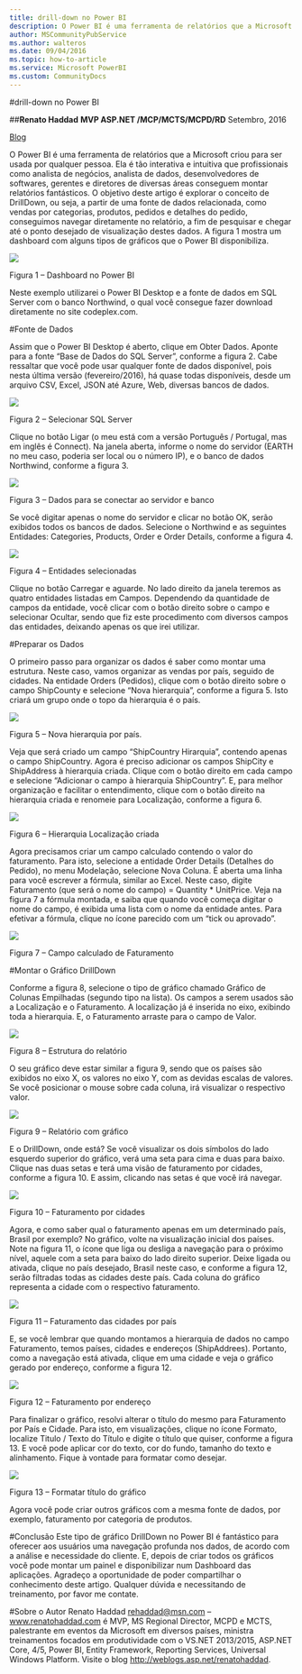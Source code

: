 ```yaml
---
title: drill-down no Power BI
description: O Power BI é uma ferramenta de relatórios que a Microsoft criou para ser usada por qualquer pessoa. Ela é tão interativa e intuitiva que profissionais como analista de negócios, analista de dados, desenvolvedores de softwares, gerentes e diretores de diversas áreas conseguem montar relatórios fantásticos.
author: MSCommunityPubService
ms.author: walteros
ms.date: 09/04/2016
ms.topic: how-to-article
ms.service: Microsoft PowerBI
ms.custom: CommunityDocs
---
```







#drill-down no Power BI


##**Renato Haddad**
**MVP ASP.NET /MCP/MCTS/MCPD/RD**
Setembro, 2016

[Blog](http://weblogs.asp.net/renatohaddad/)

O Power BI é uma ferramenta de relatórios que a Microsoft criou para ser usada por qualquer pessoa. Ela é tão interativa e intuitiva que profissionais como analista de negócios, analista de dados, desenvolvedores de softwares, gerentes e diretores de diversas áreas conseguem montar relatórios fantásticos.
O objetivo deste artigo é explorar o conceito de DrillDown, ou seja, a partir de uma fonte de dados relacionada, como vendas por categorias, produtos, pedidos e detalhes do pedido, conseguimos navegar diretamente no relatório, a fim de pesquisar e chegar até o ponto desejado de visualização destes dados. A figura 1 mostra um dashboard com alguns tipos de gráficos que o Power BI disponibiliza.


![](./img/PowerBI-Aug-001.png)

Figura 1 – Dashboard no Power BI

Neste exemplo utilizarei o Power BI Desktop e a fonte de dados em SQL Server com o banco Northwind, o qual você consegue fazer download diretamente no site codeplex.com. 

#Fonte de Dados

Assim que o Power BI Desktop é aberto, clique em Obter Dados. Aponte para a fonte “Base de Dados do SQL Server”, conforme a figura 2. Cabe ressaltar que você pode usar qualquer fonte de dados disponível, pois nesta última versão (fevereiro/2016), há quase todas disponíveis, desde um arquivo CSV, Excel, JSON até Azure, Web, diversas bancos de dados.


![](./img/PowerBI-Aug-002.png)

Figura 2 – Selecionar SQL Server

Clique no botão Ligar (o meu está com a versão Português / Portugal, mas em inglês é Connect). Na janela aberta, informe o nome do servidor (EARTH no meu caso, poderia ser local ou o número IP), e o banco de dados Northwind, conforme a figura 3.

![](./img/PowerBI-Aug-003.png)

Figura 3 – Dados para se conectar ao servidor e banco

Se você digitar apenas o nome do servidor e clicar no botão OK, serão exibidos todos os bancos de dados. Selecione o Northwind e as seguintes Entidades: Categories, Products, Order e Order Details, conforme a figura 4.

![](./img/PowerBI-Aug-004.png)

Figura 4 – Entidades selecionadas

Clique no botão Carregar e aguarde. No lado direito da janela teremos as quatro entidades listadas em Campos. Dependendo da quantidade de campos da entidade, você clicar com o botão direito sobre o campo e selecionar Ocultar, sendo que fiz este procedimento com diversos campos das entidades, deixando apenas os que irei utilizar.

#Preparar os Dados

O primeiro passo para organizar os dados é saber como montar uma estrutura. Neste caso, vamos organizar as vendas por país, seguido de cidades. Na entidade Orders (Pedidos), clique com o botão direito sobre o campo ShipCounty e selecione “Nova hierarquia”, conforme a figura 5. Isto criará um grupo onde o topo da hierarquia é o país.

![](./img/PowerBI-Aug-005.png)

Figura 5 – Nova hierarquia por país.

Veja que será criado um campo “ShipCountry Hirarquia”, contendo apenas o campo ShipCountry. Agora é preciso adicionar os campos ShipCity e ShipAddress à hierarquia criada. Clique com o botão direito em cada campo e selecione “Adicionar o campo à hierarquia ShipCountry”. E, para melhor organização e facilitar o entendimento, clique com o botão direito na hierarquia criada e renomeie para Localização, conforme a figura 6.

![](./img/PowerBI-Aug-006.png)

Figura 6 – Hierarquia Localização criada

Agora precisamos criar um campo calculado contendo o valor do faturamento. Para isto, selecione a entidade Order Details (Detalhes do Pedido), no menu Modelação, selecione Nova Coluna. É aberta uma linha para você escrever a fórmula, similar ao Excel. Neste caso, digite Faturamento (que será o nome do campo) = Quantity * UnitPrice. Veja na figura 7 a fórmula montada, e saiba que quando você começa digitar o nome do campo, é exibida uma lista com o nome da entidade antes. Para efetivar a fórmula, clique no ícone parecido com um “tick ou aprovado”.

![](./img/PowerBI-Aug-007.png)

Figura 7 – Campo calculado de Faturamento

#Montar o Gráfico DrillDown

Conforme a figura 8, selecione o tipo de gráfico chamado Gráfico de Colunas Empilhadas (segundo tipo na lista). Os campos a serem usados são a Localização e o Faturamento. A localização já é inserida no eixo, exibindo toda a hierarquia. E, o Faturamento arraste para o campo de Valor.

![](./img/PowerBI-Aug-008.png)

Figura 8 – Estrutura do relatório

O seu gráfico deve estar similar a figura 9, sendo que os países são exibidos no eixo X, os valores no eixo Y, com as devidas escalas de valores. Se você posicionar o mouse sobre cada coluna, irá visualizar o respectivo valor.

![](./img/PowerBI-Aug-009.png)

Figura 9 – Relatório com gráfico

E o DrillDown, onde está? Se você visualizar os dois símbolos do lado esquerdo superior do gráfico, verá uma seta para cima e duas para baixo. Clique nas duas setas e terá uma visão de faturamento por cidades, conforme a figura 10. E assim, clicando nas setas é que você irá navegar.

![](./img/PowerBI-Aug-010.png)

Figura 10 – Faturamento por cidades

Agora, e como saber qual o faturamento apenas em um determinado país, Brasil por exemplo? No gráfico, volte na visualização inicial dos países. Note na figura 11, o ícone que liga ou desliga a navegação para o próximo nível, aquele com a seta para baixo do lado direito superior. Deixe ligada ou ativada, clique no país desejado, Brasil neste caso, e conforme a figura 12, serão filtradas todas as cidades deste país. Cada coluna do gráfico representa a cidade com o respectivo faturamento.

![](./img/PowerBI-Aug-011.png)

Figura 11 – Faturamento das cidades por país

E, se você lembrar que quando montamos a hierarquia de dados no campo Faturamento, temos países, cidades e endereços (ShipAddrees). Portanto, como a navegação está ativada, clique em uma cidade e veja o gráfico gerado por endereço, conforme a figura 12.

![](./img/PowerBI-Aug-012.png)

Figura 12 – Faturamento por endereço

Para finalizar o gráfico, resolvi alterar o título do mesmo para Faturamento por País e Cidade. Para isto, em visualizações, clique no ícone Formato, localize Titulo / Texto do Título e digite o título que quiser, conforme a figura 13. E você pode aplicar cor do texto, cor do fundo, tamanho do texto e alinhamento. Fique à vontade para formatar como desejar.

![](./img/PowerBI-Aug-013.png)

Figura 13 – Formatar título do gráfico

Agora você pode criar outros gráficos com a mesma fonte de dados, por exemplo, faturamento por categoria de produtos.

#Conclusão
Este tipo de gráfico DrillDown no Power BI é fantástico para oferecer aos usuários uma navegação profunda nos dados, de acordo com a análise e necessidade do cliente. E, depois de criar todos os gráficos você pode montar um painel e disponibilizar num Dashboard das aplicações.
Agradeço a oportunidade de poder compartilhar o conhecimento deste artigo. Qualquer dúvida e necessitando de treinamento, por favor me contate.

#Sobre o Autor
Renato Haddad rehaddad@msn.com – www.renatohaddad.com é MVP, MS Regional Director, MCPD e MCTS, palestrante em eventos da Microsoft em diversos países, ministra treinamentos focados em produtividade com o VS.NET 2013/2015, ASP.NET Core, 4/5, Power BI, Entity Framework, Reporting Services, Universal Windows Platform. Visite o blog http://weblogs.asp.net/renatohaddad.
